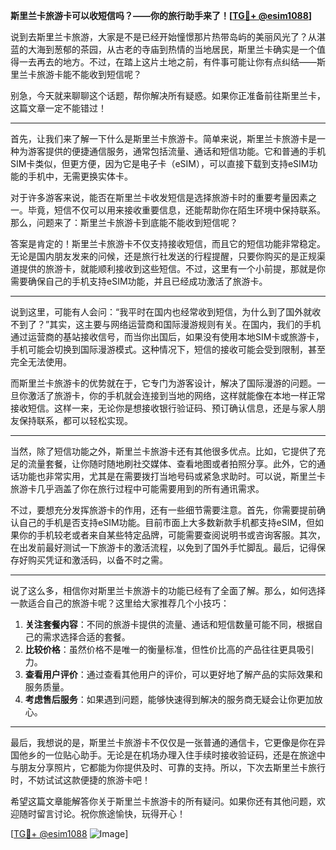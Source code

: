 **斯里兰卡旅游卡可以收短信吗？——你的旅行助手来了！[[TG💪+ @esim1088](https://t.me/s/esim1088)]**

说到去斯里兰卡旅游，大家是不是已经开始憧憬那片热带岛屿的美丽风光了？从湛蓝的大海到葱郁的茶园，从古老的寺庙到热情的当地居民，斯里兰卡确实是一个值得一去再去的地方。不过，在踏上这片土地之前，有件事可能让你有点纠结——斯里兰卡旅游卡能不能收到短信呢？

别急，今天就来聊聊这个话题，帮你解决所有疑惑。如果你正准备前往斯里兰卡，这篇文章一定不能错过！

---

首先，让我们来了解一下什么是斯里兰卡旅游卡。简单来说，斯里兰卡旅游卡是一种为游客提供的便捷通信服务，通常包括流量、通话和短信功能。它和普通的手机SIM卡类似，但更方便，因为它是电子卡（eSIM），可以直接下载到支持eSIM功能的手机中，无需更换实体卡。

对于许多游客来说，能否在斯里兰卡收发短信是选择旅游卡时的重要考量因素之一。毕竟，短信不仅可以用来接收重要信息，还能帮助你在陌生环境中保持联系。那么，问题来了：斯里兰卡旅游卡到底能不能收到短信呢？

答案是肯定的！斯里兰卡旅游卡不仅支持接收短信，而且它的短信功能非常稳定。无论是国内朋友发来的问候，还是旅行社发送的行程提醒，只要你购买的是正规渠道提供的旅游卡，就能顺利接收到这些短信。不过，这里有一个小前提，那就是你需要确保自己的手机支持eSIM功能，并且已经成功激活了旅游卡。

---

说到这里，可能有人会问：“我平时在国内也经常收到短信，为什么到了国外就收不到了？”其实，这主要与网络运营商和国际漫游规则有关。在国内，我们的手机通过运营商的基站接收信号，而当你出国后，如果没有使用本地SIM卡或旅游卡，手机可能会切换到国际漫游模式。这种情况下，短信的接收可能会受到限制，甚至完全无法使用。

而斯里兰卡旅游卡的优势就在于，它专门为游客设计，解决了国际漫游的问题。一旦你激活了旅游卡，你的手机就会连接到当地的网络，这样就能像在本地一样正常接收短信。这样一来，无论你是想接收银行验证码、预订确认信息，还是与家人朋友保持联系，都可以轻松实现。

---

当然，除了短信功能之外，斯里兰卡旅游卡还有其他很多优点。比如，它提供了充足的流量套餐，让你随时随地刷社交媒体、查看地图或者拍照分享。此外，它的通话功能也非常实用，尤其是在需要拨打当地号码或紧急求助时。可以说，斯里兰卡旅游卡几乎涵盖了你在旅行过程中可能需要用到的所有通讯需求。

不过，要想充分发挥旅游卡的作用，还有一些细节需要注意。首先，你需要提前确认自己的手机是否支持eSIM功能。目前市面上大多数新款手机都支持eSIM，但如果你的手机较老或者来自某些特定品牌，可能需要查阅说明书或咨询客服。其次，在出发前最好测试一下旅游卡的激活流程，以免到了国外手忙脚乱。最后，记得保存好购买凭证和激活码，以备不时之需。

---

说了这么多，相信你对斯里兰卡旅游卡的功能已经有了全面了解。那么，如何选择一款适合自己的旅游卡呢？这里给大家推荐几个小技巧：

1. **关注套餐内容**：不同的旅游卡提供的流量、通话和短信数量可能不同，根据自己的需求选择合适的套餐。
2. **比较价格**：虽然价格不是唯一的衡量标准，但性价比高的产品往往更具吸引力。
3. **查看用户评价**：通过查看其他用户的评价，可以更好地了解产品的实际效果和服务质量。
4. **考虑售后服务**：如果遇到问题，能够快速得到解决的服务商无疑会让你更加放心。

---

最后，我想说的是，斯里兰卡旅游卡不仅仅是一张普通的通信卡，它更像是你在异国他乡的一位贴心助手。无论是在机场办理入住手续时接收验证码，还是在旅途中与朋友分享照片，它都能为你提供及时、可靠的支持。所以，下次去斯里兰卡旅行时，不妨试试这款便捷的旅游卡吧！

希望这篇文章能解答你关于斯里兰卡旅游卡的所有疑问。如果你还有其他问题，欢迎随时留言讨论。祝你旅途愉快，玩得开心！

[[TG💪+ @esim1088](https://t.me/s/esim1088) ![Image](https://i.postimg.cc/4NQfJmqS/Snipaste-2025-05-13-00-14-12.png)]